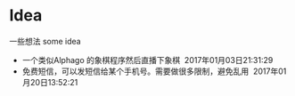 # Idea
一些想法 some idea

* 一个类似Alphago 的象棋程序然后直播下象棋  2017年01月03日21:31:29
* 免费短信，可以发短信给某个手机号。需要做很多限制，避免乱用  2017年01月20日13:52:21
